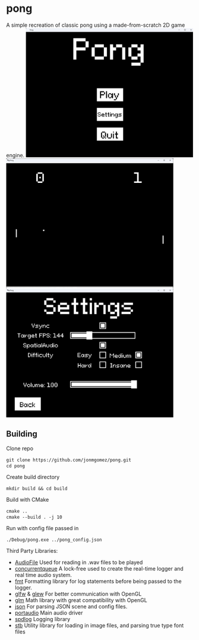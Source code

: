 # pong

A simple recreation of classic pong using a made-from-scratch 2D game engine.
<img src='readme_assets/title_image.png' width='450'>
<img src='readme_assets/gameplay_image.png' width='450'>
<img src='readme_assets/settings_image.png' width='450'>

## Building
Clone repo
```
git clone https://github.com/jonmgomez/pong.git
cd pong
```

Create build directory
```
mkdir build && cd build
```

Build with CMake
```
cmake ..
cmake --build . -j 10
```

Run with config file passed in
```
./Debug/pong.exe ../pong_config.json
```

Third Party Libraries:
- [AudioFile](https://github.com/adamstark/AudioFile) Used for reading in .wav files to be played
- [concurrentqueue](https://github.com/cameron314/concurrentqueue) A lock-free used to create the real-time logger and real time audio system.
- [fmt](https://github.com/fmtlib/fmt) Formatting library for log statements before being passed to the logger.
- [glfw](https://github.com/glfw/glfw) & [glew](https://github.com/nigels-com/glew) For better communication with OpenGL
- [glm](https://github.com/g-truc/glm) Math library with great compatibility with OpenGL
- [json](https://github.com/nlohmann/json) For parsing JSON scene and config files.
- [portaudio](https://github.com/PortAudio/portaudio) Main audio driver
- [spdlog](https://github.com/gabime/spdlog) Logging library
- [stb](https://github.com/nothings/stb) Utility library for loading in image files, and parsing true type font files

